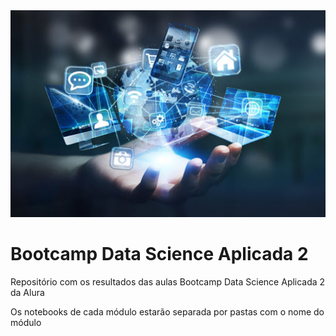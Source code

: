 <div align="center">
    <img src="dados/IA.jpg">
 </div>


# Bootcamp Data Science Aplicada 2

Repositório com os resultados das aulas Bootcamp Data Science Aplicada 2 da Alura

Os notebooks de cada módulo estarão separada por pastas com o nome do módulo

